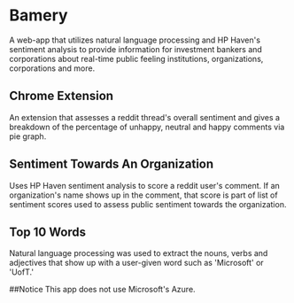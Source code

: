 # Bamery
A web-app that utilizes natural language processing and HP Haven's sentiment analysis to provide information for investment bankers and corporations about real-time public feeling institutions, organizations, corporations and more.

## Chrome Extension
An extension that assesses a reddit thread's overall sentiment and gives a breakdown of the percentage of unhappy, neutral and happy comments via pie graph.

## Sentiment Towards An Organization
Uses HP Haven sentiment analysis to score a reddit user's comment. If an organization's name shows up in the comment, that score is part of list of sentiment scores used to assess public sentiment towards the organization. 

## Top 10 Words
Natural language processing was used to extract the nouns, verbs and adjectives that show up with a user-given word such as 'Microsoft' or 'UofT.'

##Notice
This app does not use Microsoft's Azure.